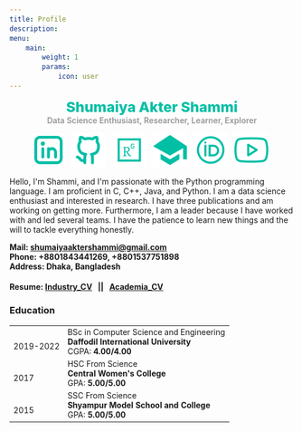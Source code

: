 ```yaml
---
title: Profile
description: 
menu:
    main: 
        weight: 1
        params:
            icon: user
---
```



<p style="color:#00bfa5;text-align:center;margin:auto;font-weight:800;font-size:25px;">Shumaiya Akter Shammi</p>
<p style="color:#969598;text-align:center;margin:auto;font-weight:600;">Data Science Enthusiast, Researcher, Learner, Explorer</p>


<p  style="text-align:center;">
<a href="https://www.linkedin.com/in/shumaiya-akter-shammi/" target="_blank"><img src="linkedin.svg"></a> &nbsp;
<a href="https://github.com/Shammi179" target="_blank"><img src="github.svg"></a> &nbsp;
<a href="https://www.researchgate.net/profile/Shumaiya-Shammi-2" target="_blank"><img src="researchgate.svg" ></a> &nbsp;
<a href="https://scholar.google.com/citations?user=QtSSR5oAAAAJ" target="_blank"><img src="scholar.svg"></a> &nbsp;
<a href="https://orcid.org/0000-0003-0236-4433" target="_blank"><img src="orcid.svg"></a> &nbsp;
<a href="https://www.youtube.com/@learntolearn161" target="_blank"><img src="youtube.svg"></a> &nbsp;
</p>



Hello,
I'm Shammi, and I'm passionate with the Python programming language. I am proficient in C, C++, Java, and Python. I am a data science enthusiast and interested in research. I have three publications and am working on getting more. Furthermore, I am a leader because I have worked with and led several teams. I have the patience to learn new things and the will to tackle everything honestly.

<b>Mail: [shumaiyaaktershammi@gmail.com](mailto:shumaiyaaktershammi@gmail.com)</b>  
<b>Phone: +8801843441269, +8801537751898</b>  
<b>Address: Dhaka, Bangladesh</b>

#### Resume: [Industry_CV](https://drive.google.com/file/d/1n6SKlecQUzVEbVT5fNZKqDjI5n9aMpSB/view?usp=sharing) &nbsp; || &nbsp; [Academia_CV](https://drive.google.com/file/d/1j9NpLsTRq7zm56HuslYP7bnLBspCjeUc/view?usp=sharing)

### Education


|   |   |
|---|---|
|  <br> 2019-2022  | BSc in Computer Science and Engineering <br> **Daffodil International University** <br> CGPA: **4.00/4.00**   |
| <br> 2017    | HSC From Science <br> **Central Women's College** <br> GPA: **5.00/5.00**    |
| <br> 2015    | SSC From Science <br> **Shyampur Model School and College**  <br> GPA: **5.00/5.00**    |

